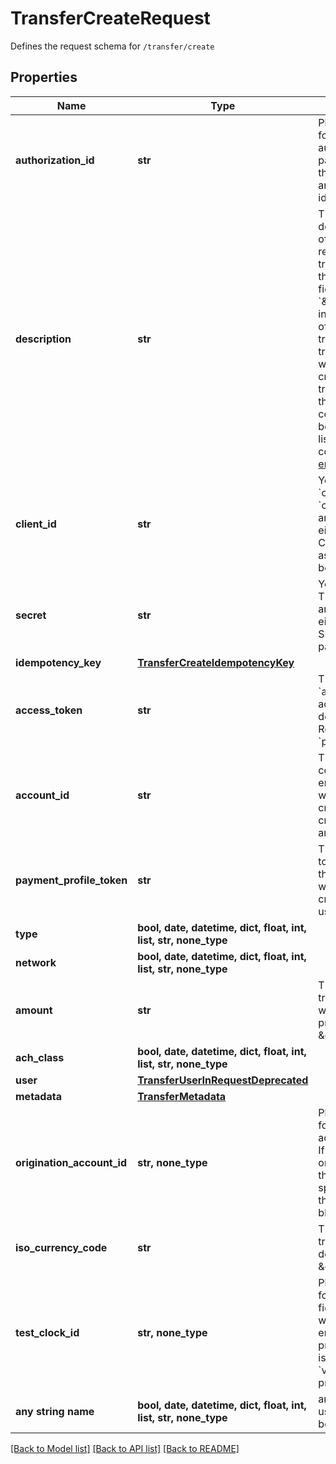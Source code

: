 # TransferCreateRequest

Defines the request schema for `/transfer/create`

## Properties
Name | Type | Description | Notes
------------ | ------------- | ------------- | -------------
**authorization_id** | **str** | Plaid’s unique identifier for a transfer authorization. This parameter also serves the purpose of acting as an idempotency identifier. | 
**description** | **str** | The transfer description. Maximum of 15 characters. If reprocessing a returned transfer, please note that the &#x60;description&#x60; field must be &#x60;\&quot;Retry\&quot;&#x60; to indicate that it&#39;s a retry of a previously returned transfer. You may retry a transfer up to 2 times, within 180 days of creating the original transfer. Only transfers that were returned with code &#x60;R01&#x60; or &#x60;R09&#x60; may be retried. For a full listing of ACH return codes, see [Transfer errors](https://plaid.com/docs/errors/transfer/#ach-return-codes). | 
**client_id** | **str** | Your Plaid API &#x60;client_id&#x60;. The &#x60;client_id&#x60; is required and may be provided either in the &#x60;PLAID-CLIENT-ID&#x60; header or as part of a request body. | [optional] 
**secret** | **str** | Your Plaid API &#x60;secret&#x60;. The &#x60;secret&#x60; is required and may be provided either in the &#x60;PLAID-SECRET&#x60; header or as part of a request body. | [optional] 
**idempotency_key** | [**TransferCreateIdempotencyKey**](TransferCreateIdempotencyKey.md) |  | [optional] 
**access_token** | **str** | The Plaid &#x60;access_token&#x60; for the account that will be debited or credited. Required if not using &#x60;payment_profile_token&#x60;. | [optional] 
**account_id** | **str** | The Plaid &#x60;account_id&#x60; corresponding to the end-user account that will be debited or credited. Required when creating a transfer using an &#x60;access_token&#x60;. | [optional] 
**payment_profile_token** | **str** | The payment profile token associated with the Payment Profile that will be debited or credited. Required if not using &#x60;access_token&#x60;. | [optional] 
**type** | **bool, date, datetime, dict, float, int, list, str, none_type** |  | [optional] 
**network** | **bool, date, datetime, dict, float, int, list, str, none_type** |  | [optional] 
**amount** | **str** | The amount of the transfer (decimal string with two digits of precision e.g. \&quot;10.00\&quot;). | [optional] 
**ach_class** | **bool, date, datetime, dict, float, int, list, str, none_type** |  | [optional] 
**user** | [**TransferUserInRequestDeprecated**](TransferUserInRequestDeprecated.md) |  | [optional] 
**metadata** | [**TransferMetadata**](TransferMetadata.md) |  | [optional] 
**origination_account_id** | **str, none_type** | Plaid’s unique identifier for the origination account for this transfer. If you have more than one origination account, this value must be specified. Otherwise, this field should be left blank. | [optional] 
**iso_currency_code** | **str** | The currency of the transfer amount. The default value is \&quot;USD\&quot;. | [optional] 
**test_clock_id** | **str, none_type** | Plaid’s unique identifier for a test clock. This field may only be used when using &#x60;sandbox&#x60; environment. If provided, the &#x60;transfer&#x60; is created at the &#x60;virtual_time&#x60; on the provided &#x60;test_clock&#x60;. | [optional] 
**any string name** | **bool, date, datetime, dict, float, int, list, str, none_type** | any string name can be used but the value must be the correct type | [optional]

[[Back to Model list]](../README.md#documentation-for-models) [[Back to API list]](../README.md#documentation-for-api-endpoints) [[Back to README]](../README.md)


